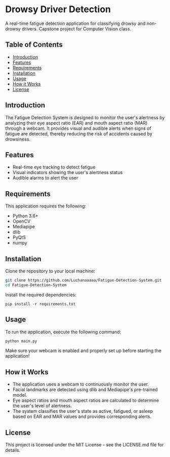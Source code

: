 # Drowsy Driver Detection

A real-time fatigue detection application for classifying drowsy and non-drowsy drivers. Capstone project for Computer Vision class.

## Table of Contents

- [Introduction](#introduction)
- [Features](#features)
- [Requirements](#requirements)
- [Installation](#installation)
- [Usage](#usage)
- [How it Works](#how-it-works)
- [License](#license)

## Introduction

The Fatigue Detection System is designed to monitor the user's alertness by analyzing their eye aspect ratio (EAR)  and mouth aspect ratio (MAR) through a webcam. It provides visual and audible alerts when signs of fatigue are detected, thereby reducing the risk of accidents caused by drowsiness.

## Features

- Real-time eye tracking to detect fatigue
- Visual indicators showing the user's alertness status
- Audible alarms to alert the user

## Requirements

This application requires the following:

- Python 3.6+
- OpenCV
- Mediapipe
- dlib
- PyQt5
- numpy

## Installation

Clone the repository to your local machine:

```bash
git clone https://github.com/Luchanaaaaa/Fatigue-Detection-System.git
cd Fatigue-Detection-System
```
Install the required dependencies:
```
pip install -r requirements.txt
```
## Usage
To run the application, execute the following command:
```python
python main.py
```
Make sure your webcam is enabled and properly set up before starting the application!

## How it Works
- The application uses a webcam to continuously monitor the user.
- Facial landmarks are detected using dlib and Mediapipe's pre-trained model.
- Eye aspect ratios and mouth aspect ratios are calculated to determine the user's level of alertness.
- The system classifies the user's state as active, fatigued, or asleep based on EAR and MAR values and provides corresponding alerts.
  
## License
This project is licensed under the MIT License - see the LICENSE.md file for details.
